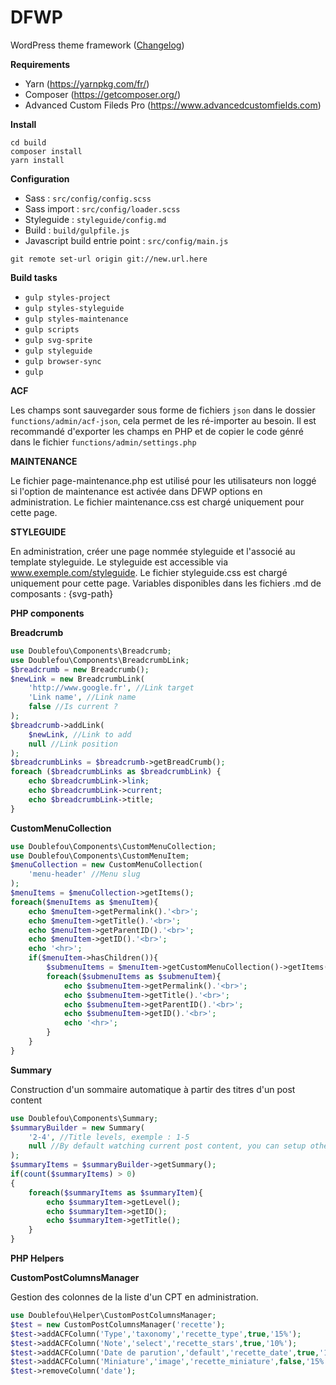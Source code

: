 # DFWP 
WordPress theme framework ([Changelog](https://github.com/posykrat/dfwp/blob/master/changelog.md))

**Requirements**
- Yarn (https://yarnpkg.com/fr/)
- Composer (https://getcomposer.org/)
- Advanced Custom Fileds Pro (https://www.advancedcustomfields.com)

**Install**
```
cd build
composer install
yarn install
```

**Configuration**
- Sass : `src/config/config.scss`
- Sass import : `src/config/loader.scss`
- Styleguide : `styleguide/config.md`
- Build : `build/gulpfile.js`
- Javascript build entrie point : `src/config/main.js` 
```
git remote set-url origin git://new.url.here
```

**Build tasks**
- `gulp styles-project`
- `gulp styles-styleguide`
- `gulp styles-maintenance`
- `gulp scripts` 
- `gulp svg-sprite` 
- `gulp styleguide` 
- `gulp browser-sync` 
- `gulp` 

**ACF**

Les champs sont sauvegarder sous forme de fichiers `json` dans le dossier `functions/admin/acf-json`, cela permet de les ré-importer au besoin. Il est recommandé d'exporter les champs en PHP et de copier le code génré dans le fichier `functions/admin/settings.php`


**MAINTENANCE**

Le fichier page-maintenance.php est utilisé pour les utilisateurs non loggé si l'option de maintenance est activée dans DFWP options en administration.
Le fichier maintenance.css est chargé uniquement pour cette page.

**STYLEGUIDE**

En administration, créer une page nommée styleguide et l'associé au template styleguide. Le styleguide est accessible via www.exemple.com/styleguide. Le fichier styleguide.css est chargé uniquement pour cette page.
Variables disponibles dans les fichiers .md de composants : {svg-path}

**PHP components**

****Breadcrumb****
```php
use Doublefou\Components\Breadcrumb;
use Doublefou\Components\BreadcrumbLink;
$breadcrumb = new Breadcrumb();
$newLink = new BreadcrumbLink(
	'http://www.google.fr', //Link target
	'Link name', //Link name
	false //Is current ?
);
$breadcrumb->addLink(
	$newLink, //Link to add
	null //Link position 
);
$breadcrumbLinks = $breadcrumb->getBreadCrumb();
foreach ($breadcrumbLinks as $breadcrumbLink) {
	echo $breadcrumbLink->link;
	echo $breadcrumbLink->current;
	echo $breadcrumbLink->title;
}
```

****CustomMenuCollection****
```php
use Doublefou\Components\CustomMenuCollection;
use Doublefou\Components\CustomMenuItem;
$menuCollection = new CustomMenuCollection(
	'menu-header' //Menu slug
);
$menuItems = $menuCollection->getItems();
foreach($menuItems as $menuItem){
	echo $menuItem->getPermalink().'<br>';
	echo $menuItem->getTitle().'<br>';
	echo $menuItem->getParentID().'<br>';
	echo $menuItem->getID().'<br>';
	echo '<hr>';
	if($menuItem->hasChildren()){
		$submenuItems = $menuItem->getCustomMenuCollection()->getItems();
		foreach($submenuItems as $submenuItem){
			echo $submenuItem->getPermalink().'<br>';
			echo $submenuItem->getTitle().'<br>';
			echo $submenuItem->getParentID().'<br>';
			echo $submenuItem->getID().'<br>';
			echo '<hr>';
		}
	}
}
```

****Summary****

Construction d'un sommaire automatique à partir des titres <hx> d'un post content
```php
use Doublefou\Components\Summary;
$summaryBuilder = new Summary(
	'2-4', //Title levels, exemple : 1-5
	null //By default watching current post content, you can setup other content like acf fields
);
$summaryItems = $summaryBuilder->getSummary();
if(count($summaryItems) > 0)
{
	foreach($summaryItems as $summaryItem){
		echo $summaryItem->getLevel();
		echo $summaryItem->getID();
		echo $summaryItem->getTitle();
	}
}
```

**PHP Helpers**

****CustomPostColumnsManager****

Gestion des colonnes de la liste d'un CPT en administration. 
```php
use Doublefou\Helper\CustomPostColumnsManager;
$test = new CustomPostColumnsManager('recette');
$test->addACFColumn('Type','taxonomy','recette_type',true,'15%');
$test->addACFColumn('Note','select','recette_stars',true,'10%');
$test->addACFColumn('Date de parution','default','recette_date',true,'10%');
$test->addACFColumn('Miniature','image','recette_miniature',false,'15%');
$test->removeColumn('date');
```